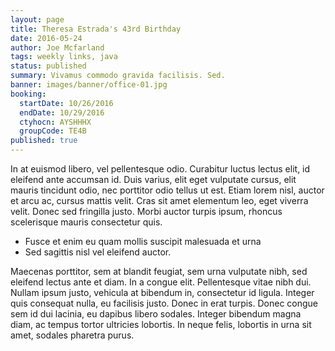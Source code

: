 ```yaml
---
layout: page
title: Theresa Estrada's 43rd Birthday
date: 2016-05-24
author: Joe Mcfarland
tags: weekly links, java
status: published
summary: Vivamus commodo gravida facilisis. Sed.
banner: images/banner/office-01.jpg
booking:
  startDate: 10/26/2016
  endDate: 10/29/2016
  ctyhocn: AYSHHHX
  groupCode: TE4B
published: true
---
```

In at euismod libero, vel pellentesque odio. Curabitur luctus lectus elit, id eleifend ante accumsan id. Duis varius, elit eget vulputate cursus, elit mauris tincidunt odio, nec porttitor odio tellus ut est. Etiam lorem nisl, auctor et arcu ac, cursus mattis velit. Cras sit amet elementum leo, eget viverra velit. Donec sed fringilla justo. Morbi auctor turpis ipsum, rhoncus scelerisque mauris consectetur quis.

* Fusce et enim eu quam mollis suscipit malesuada et urna
* Sed sagittis nisl vel eleifend auctor.

Maecenas porttitor, sem at blandit feugiat, sem urna vulputate nibh, sed eleifend lectus ante et diam. In a congue elit. Pellentesque vitae nibh dui. Nullam ipsum justo, vehicula at bibendum in, consectetur id ligula. Integer quis consequat nulla, eu facilisis justo. Donec in erat turpis. Donec congue sem id dui lacinia, eu dapibus libero sodales. Integer bibendum magna diam, ac tempus tortor ultricies lobortis. In neque felis, lobortis in urna sit amet, sodales pharetra purus.
